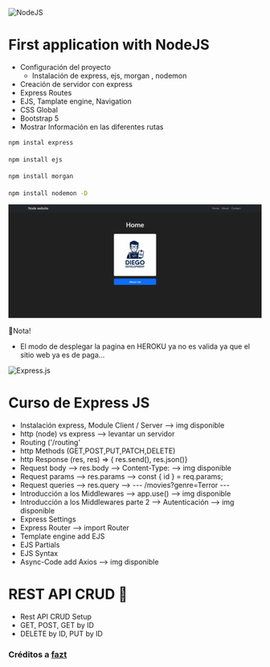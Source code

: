 ![NodeJS](https://img.shields.io/badge/node.js-6DA55F?style=for-the-badge&logo=node.js&logoColor=white)
# First application with NodeJS

  - Configuración del proyecto
      - Instalación de express, ejs, morgan , nodemon
  - Creación de servidor con express
  - Express Routes
  - EJS, Tamplate engine, Navigation
  - CSS Global
  - Bootstrap 5
  - Mostrar Información en las diferentes rutas

``` bash
npm instal express

npm install ejs

npm install morgan

npm install nodemon -D
```
![preview page](first-application-nodejs/./src/public/img/first-app-node.png)

👀Nota!
- El modo de desplegar la pagina en HEROKU ya no es valida ya que el sitio web ya es de paga...

![Express.js](https://img.shields.io/badge/express.js-%23404d59.svg?style=for-the-badge&logo=express&logoColor=%2361DAFB)
# Curso de Express JS
  - Instalación express, Module Client / Server --> img disponible
  - http (node) vs express --> levantar un servidor
  - Routing ('/routing'
  - http Methods (GET,POST,PUT,PATCH,DELETE)
  - http Response (res, res) => { res.send(), res.json()}
  - Request body --> res.body --> Content-Type: --> img disponible
  - Request params --> res.params -->  const { id } = req.params;
  - Request queries --> res.query --> --- /movies?genre=Terror ---
  - Introducción a los Middlewares --> app.use() --> img disponible
  - Introducción a los Middlewares parte 2 --> Autenticación --> img disponible
  - Express Settings
  - Express Router --> import Router
  - Template engine add EJS
  - EJS Partials
  - EJS Syntax
  - Async-Code add Axios --> img disponible

# REST API CRUD 📕
- Rest API CRUD Setup
- GET, POST, GET by ID
- DELETE by ID, PUT by ID


### Créditos a [fazt](https://www.youtube.com/watch?v=OVESuyVoPkI&t=3727s)
